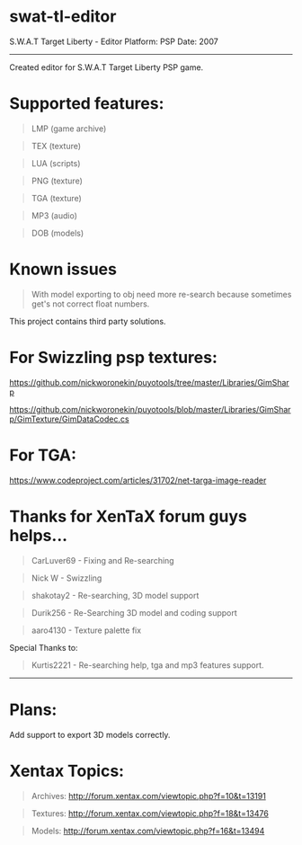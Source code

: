 # swat-tl-editor
S.W.A.T Target Liberty - Editor 
Platform: PSP
Date: 2007

-----------------------------------------------------------------------------------------------------------------------

Created editor for S.W.A.T Target Liberty PSP game.

# Supported features: 

> LMP (game archive) 

> TEX (texture)

> LUA (scripts)

> PNG (texture)

> TGA (texture)

> MP3 (audio) 

> DOB (models)

# Known issues

> With model exporting to obj need more re-search because sometimes get's not correct float numbers.

This project contains third party solutions.

# For Swizzling psp textures:

https://github.com/nickworonekin/puyotools/tree/master/Libraries/GimSharp

https://github.com/nickworonekin/puyotools/blob/master/Libraries/GimSharp/GimTexture/GimDataCodec.cs

# For TGA:

https://www.codeproject.com/articles/31702/net-targa-image-reader

# Thanks for XenTaX forum guys helps...

> CarLuver69 - Fixing and Re-searching

> Nick W  - Swizzling

> shakotay2 - Re-searching, 3D model support

> Durik256 - Re-Searching 3D model and coding support

> aaro4130 - Texture palette fix


Special Thanks to: 

> Kurtis2221 - Re-searching help, tga and mp3 features support.

-----------------------------------------------------------------------------------------------------------------------

# Plans:

Add support to export 3D models correctly.

# Xentax Topics:

>Archives: http://forum.xentax.com/viewtopic.php?f=10&t=13191

>Textures: http://forum.xentax.com/viewtopic.php?f=18&t=13476

>Models:   http://forum.xentax.com/viewtopic.php?f=16&t=13494
